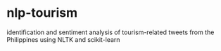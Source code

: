 nlp-tourism
===========
identification and sentiment analysis of tourism-related tweets from the Philippines using NLTK and scikit-learn
